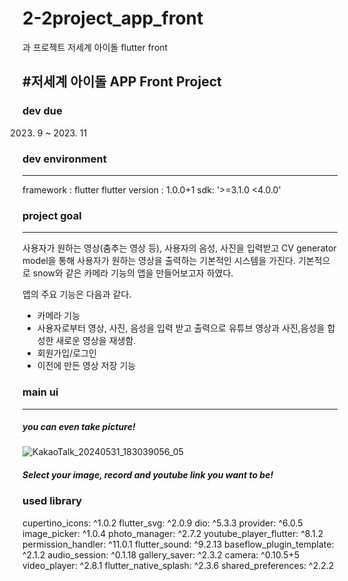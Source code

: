 # 2-2project_app_front
과 프로젝트 저세계 아이돌 flutter front 

#저세계 아이돌 APP Front Project
---

### dev due
2023. 9  ~ 2023. 11

### dev environment
---
framework : flutter <lang : Dart>
flutter version : 1.0.0+1
sdk: '>=3.1.0 <4.0.0'

### project goal
---
사용자가 원하는 영상(춤추는 영상 등), 사용자의 음성, 사진을 입력받고 CV generator model을 통해 사용자가 원하는 영상을 출력하는 기본적인 시스템을 가진다. 기본적으로 snow와 같은 카메라 기능의 앱을 만들어보고자 하였다.

앱의 주요 기능은 다음과 같다. 
- 카메라 기능
- 사용자로부터 영상, 사진, 음성을 입력 받고 출력으로 유튜브 영상과 사진,음성을 합성한 새로운 영상을 재생함.
- 회원가입/로그인
- 이전에 만든 영상 저장 기능

### main ui 
---
##### you can even take picture!
![KakaoTalk_20240531_183039056_05](https://github.com/hhe5361/2-2project_app_front/assets/113621940/1a807cf8-5a4a-4053-bfc0-6e1efeef9854)

##### Select your image, record and youtube link you want to be!


### used library 
  cupertino_icons: ^1.0.2
  flutter_svg: ^2.0.9
  dio: ^5.3.3
  provider: ^6.0.5
  image_picker: ^1.0.4
  photo_manager: ^2.7.2
  youtube_player_flutter: ^8.1.2
  permission_handler: ^11.0.1
  flutter_sound: ^9.2.13
  baseflow_plugin_template: ^2.1.2
  audio_session: ^0.1.18
  gallery_saver: ^2.3.2
  camera: ^0.10.5+5
  video_player: ^2.8.1
  flutter_native_splash: ^2.3.6
  shared_preferences: ^2.2.2
